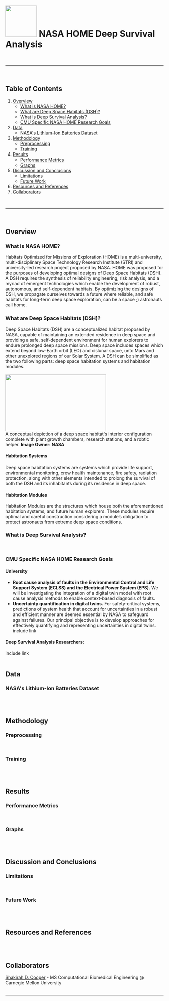 # <img src="https://drive.google.com/uc?export=view&id=1XoL0DKY9N63l-rIop8PnYnHXGRz_AOfx" width="100" height="100"> NASA HOME Deep Survival Analysis
<br>


***
<br>


## Table of Contents
1. [Overview](#overview)
   * [What is NASA HOME?](#nasa-home)
   * [What are Deep Space Habitats (DSH)?](#dsh)
   * [What is Deep Survival Analysis?](#dsa)
   * [CMU Specific NASA HOME Research Goals](#cmu)
2. [Data](#data)
   * [NASA's Lithium-Ion Batteries Dataset](#li-ion)
3. [Methodology](#method)
   * [Preprocessing](#pre-proc)
   * [Training](#train)
4. [Results](#results)
   * [Performance Metrics](#metrics)
   * [Graphs](#graphs)
5. [Discussion and Conclusions](#disc-cons)
   * [Limitations](#limits)
   * [Future Work](#future)
6. [Resources and References](#res-ref)
7. [Collaborators](#collab)


<br>

***
<br>


<a name = "overview"></a>
## Overview
<a name = "nasa-home"></a>
### What is NASA HOME?
Habitats Optimized for Missions of Exploration (HOME) is a multi-university, multi-disciplinary Space Technology Research Institute (STRI) and university-led research project proposed by NASA. HOME was proposed for the purposes of developing optimal designs of Deep Space Habitats (DSH). A DSH requires the synthesis of reliability engineering, risk analysis, and a myriad of emergent technologies which enable the development of robust, autonomous, and self-dependent habitats. By optimizing the designs of DSH, we propagate ourselves towards a future where reliable, and safe habitats for long-term deep space exploration, can be a space ;) astronauts call home.
<br>

<a name = "dsh"></a>
### What are Deep Space Habitats (DSH)?
Deep Space Habitats (DSH) are a conceptualized habitat proposed by NASA, capable of maintaining an extended residence in deep space and providing a safe, self-dependent environment for human explorers to endure prolonged deep space missions. Deep space includes spaces which extend beyond low-Earth orbit (LEO) and cislunar space, unto Mars and other unexplored regions of our Solar System. A DSH can be simplified as the two following parts: deep space habitation systems and habitation modules.
<br><br>
<img src="https://drive.google.com/uc?export=view&id=16flpdqapmh1jcujg2csmyAEqBFnsk9hw" width="320" height="180">
<br>
A conceptual depiction of a deep space habitat's interior configuration complete with plant growth chambers, research stations, and a robtic helper. <b>Image Owner: NASA</b>

#### Habitation Systems
Deep space habitation systems are systems which provide life support, environmental monitoring, crew health maintenance, fire safety, radiation protection, along with other elements intended to prolong the survival of both the DSH and its inhabitants during its residence in deep space. 
#### Habitation Modules
Habitation Modules are the structures which house both the aforementioned habitation systems, and future human explorers. These modules require optimal and careful construction considering a module’s obligation to protect astronauts from extreme deep space conditions.
<br>

<a name = "dsa"></a>
### What is Deep Survival Analysis?
<br>

<a name = "cmu"></a>
### CMU Specific NASA HOME Research Goals
#### University
* <b>Root cause analysis of faults in the Environmental Control and Life Support System (ECLSS) and the Electrical Power System (EPS).</b> We will be investigating the integration of a digital twin model with root cause analysis methods to enable context-based diagnosis of faults.
* <b>Uncertainty quantification in digital twins.</b> For safety-critical systems, predictions of system health that account for uncertainties in a robust and efficient manner are deemed essential by NASA to safeguard against failures. Our principal objective is to develop approaches for effectively quantifying and representing uncertainties in digital twins.
include link
#### Deep Survival Analysis Researchers:
include link
<br><br>


<a name = "data"></a>
## Data
<a name = "li-ion"></a>
### NASA's Lithium-Ion Batteries Dataset
<br><br>


<a name = "method"></a>
## Methodology
<a name = "pre-proc"></a>
### Preprocessing
<br>

<a name = "train"></a>
### Training
<br><br>


<a name = "results"></a>
## Results
<a name = "metrics"></a>
### Performance Metrics
<br>

<a name = "graphs"></a>
### Graphs
<br><br>


<a name = "disc-cons"></a>
## Discussion and Conclusions
<a name = "limits"></a>
### Limitations
<br>

<a name = "future"></a>
### Future Work
<br><br>


<a name = "res-ref"></a>
## Resources and References
<br><br>


<a name = "collab"></a>
## Collaborators
[Shakirah D. Cooper](https://github.com/ArchaePi) - MS Computational Biomedical Engineering @ Carnegie Mellon University
<br><br>


***
